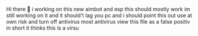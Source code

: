  Hi there 👋
i working on this new aimbot and esp this should mostly work im still working on it and it should't lag you pc 
and i should point this out use at own risk and turn off antivirus most antivirus view this file as a false positiv in short it thinks this is a virsu
